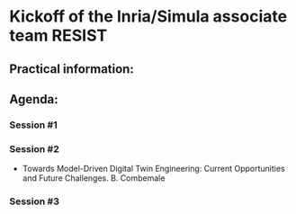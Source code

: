 # Kickoff of the Inria/Simula associate team RESIST

## Practical information: 


## Agenda: 

### Session #1

### Session #2
- Towards Model-Driven Digital Twin Engineering: Current Opportunities and Future Challenges. B. Combemale

### Session #3
